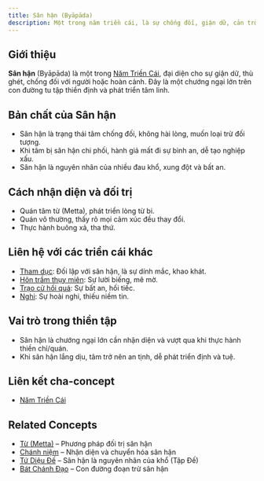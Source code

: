 ```yaml
---
title: Sân hận (Byāpāda)
description: Một trong năm triền cái, là sự chống đối, giận dữ, cản trở sự phát triển tâm linh.
---
```


## Giới thiệu

**Sân hận** (Byāpāda) là một trong [Năm Triền Cái](/content/nam-trien-cai/), đại diện cho sự giận dữ, thù ghét, chống đối với người hoặc hoàn cảnh. Đây là một chướng ngại lớn trên con đường tu tập thiền định và phát triển tâm linh.

## Bản chất của Sân hận

- Sân hận là trạng thái tâm chống đối, không hài lòng, muốn loại trừ đối tượng.
- Khi tâm bị sân hận chi phối, hành giả mất đi sự bình an, dễ tạo nghiệp xấu.
- Sân hận là nguyên nhân của nhiều đau khổ, xung đột và bất an.

## Cách nhận diện và đối trị

- Quán tâm từ (Metta), phát triển lòng từ bi.
- Quán vô thường, thấy rõ mọi cảm xúc đều thay đổi.
- Thực hành buông xả, tha thứ.

## Liên hệ với các triền cái khác

- [Tham dục](/content/tham-duc/): Đối lập với sân hận, là sự dính mắc, khao khát.
- [Hôn trầm thụy miên](/content/hon-tram/): Sự lười biếng, mê mờ.
- [Trạo cử hối quá](/content/trao-cu/): Sự bất an, hối tiếc.
- [Nghi](/content/nghi/): Sự hoài nghi, thiếu niềm tin.

## Vai trò trong thiền tập

- Sân hận là chướng ngại lớn cần nhận diện và vượt qua khi thực hành thiền chỉ/quán.
- Khi sân hận lắng dịu, tâm trở nên an tịnh, dễ phát triển định và tuệ.

## Liên kết cha-concept

- [Năm Triền Cái](/content/nam-trien-cai/)

## Related Concepts

- [Từ (Metta)](/content/tu/) – Phương pháp đối trị sân hận
- [Chánh niệm](/content/chanh-niem/) – Nhận diện và chuyển hóa sân hận
- [Tứ Diệu Đế](/content/tu-dieu-de/) – Sân hận là nguyên nhân của khổ (Tập Đế)
- [Bát Chánh Đạo](/content/bat-chanh-dao/) – Con đường đoạn trừ sân hận 